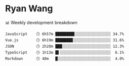 # Ryan Wang

 <!-- waka-box start -->
📊 Weekly development breakdown
```text
JavaScript    🕓 6h57m ████████▋░░░░░░░░░░░░░░░░ 34.7%
Vue.js        🕓 6h19m ███████▉░░░░░░░░░░░░░░░░░ 31.6%
JSON          🕓 2h28m ███░░░░░░░░░░░░░░░░░░░░░░ 12.3%
TypeScript    🕓 1h13m █▌░░░░░░░░░░░░░░░░░░░░░░░  6.1%
Markdown      🕓 48m   █░░░░░░░░░░░░░░░░░░░░░░░░  4.0%
```
<!-- Powered by https://github.com/YouEclipse/waka-box-go . -->
<!-- waka-box end -->